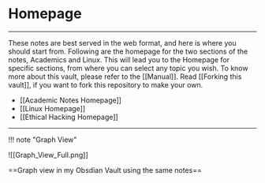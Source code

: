 # Homepage
---
These notes are best served in the web format, and here is where you should start from. Following are the homepage for the two sections of the notes, Academics and Linux. This will lead you to the Homepage for specific sections, from where you can select any topic you wish. To know more about this vault, please refer to the [[Manual]]. Read [[Forking this vault]], if you want to fork this repository to make your own. 

- [[Academic Notes Homepage]]
- [[Linux Homepage]]
- [[Ethical Hacking Homepage]]

---
!!! note "Graph View" 

![[Graph_View_Full.png]]



==Graph view in my Obsdian Vault using the same notes==


